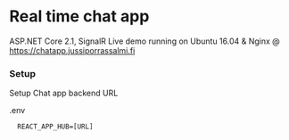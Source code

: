 # Real time chat app

ASP.NET Core 2.1, SignalR
Live demo running on Ubuntu 16.04 & Nginx @ https://chatapp.jussiporrassalmi.fi

### Setup

Setup Chat app backend URL 

.env
```
  REACT_APP_HUB=[URL]
```